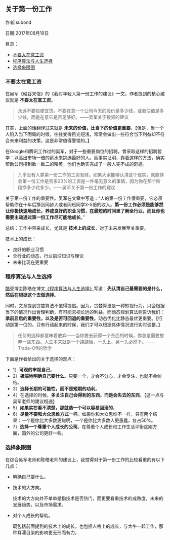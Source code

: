 ## 关于第一份工作

作者|subond

日期|2017年08月19日

目录：

  * [不要太在意工资](#不要太在意工资)
  * [程序算法与人生选择](#程序算法与人生选择)
  * [选择象限图](#选择象限图)

### 不要太在意工资

在吴军《硅谷来信》的《我对年轻人第一份工作的建议》一文，作者提到的核心建议就是 **不要太在意工资**。

> 永远不要捡便宜货，不要在意一个公司今天的股价是多少钱，或者估值是多少钱，而是在意它是否足够好。——吴军关于投资的建议

其实，上面的话翻译过来就是 **未来的价值，比当下的价值更重要**。【但是，当一个人陷入当下困局的时候，往往变得目光短浅，常常会做出一些符合当下利益却不符合未来利益的决策，这是非常值得警惕的。】

在Google和腾讯工作过的吴军，对于一些重要岗位的招聘，曾采取这样的招聘哲学：以高出市场一倍的薪水来挑选最好的人。而事实证明，靠着这样的方法，确实帮助公司招到数一数二的精英，他们也确实完成了一般人完不成的奇迹。

> 几乎没有人靠第一份工作的工资发财。如果大家能够认清这个现实，就能体会第一份工作是否多20%的工资是一件毫无意义的事情，因为你在那个阶段挣多少花多少。——吴军关于第一份工作的建议

关于第一份工作的重要性。吴军在文章中写道：“人的第一份工作很重要，它必须帮助你在十年后挣到同龄人或者同班同学3-5倍的收入。**第一份工作必须是能够然让你极快速地成长，养成良好的职业习惯，在最短的时间里了解全行业，而且你也需要主动通过第一份工作尽可能地成长**。”

总结：工作中带来成长，尤其是 **技术上的成长**，对于未来发展至关重要。

技术上的成长：

  * 良好的职业习惯
  * 全行业的动态，行业前沿知识与理论
  * 未来比现在更重要

### 程序算法与人生选择

[酷壳](http://coolshell.cn/)博主陈皓在博文[《程序算法与人生选择》](http://coolshell.cn/articles/8790.html)写道：**先认清自己最需要的是什么，然后在根据这个去做选择**。

同时，文章提到贪婪算法不值得提倡。因为，贪婪算法是一种短视行为，只会根据当下的情况作出合理判断，有可能忽视长远的利益。而动态规划算法则告诉我们：**承前启后的重要性，以及是否可回退的重要性**。动态优化比静态最优更重要。【行动是第一位的。只有行动起来的时候，我们才可以根据具体情况进行实时调整。】

> 任何的选择都意味着放弃——当你要去获得一个东西的时候，你总是需要放弃一些东西。人生本来就是一个跷跷板，一头上，另一头必然下。——Trade-Off的哲学

下面是作者给出的关于选择的观点：

  + 1）**可观的审视自己**。
  + 2）**极端地明确自己要什么**。只要一个，才会不分心，才会专注，也就不会纠结。
  + 3）**选择长期的可能性，而不是短期的功利**。
  + 4）在选择的时候，**多关注自己会得到的东西，而是会失去的东西**。【这一点与吴军老师的建议相通】
  + 5）**如果实在看不清楚，那就选一个可以容易回滚的**。
  + 6）**尽量不要和大众思维方式一样**。如果你和大众思维不一样，只有两个结果：一个是你比大多数更聪明，一个是你比大多数人更愚蠢，各占50%。
  + 7）**选择一个尊重个人成长的公司**。在尊重个人成长和工作生活平衡这刚方面，国外的公司更好一些。

### 选择象限图

在综合吴军老师和陈皓老师的建议上，我觉得对于第一份工作的比较看重的有以下几点：

  * 明确自己要什么。

  * 技术的大方向。

    技术的大方向并不单单是指技术是否热门，而更要看重技术的成熟度，未来的发展趋势，以及市场需求。

  * 对个人成长的帮助。

    既包括前面提到的技术上的成长，也包括人格上的成长，与大牛一起工作，那种耳濡目染的影响更无形而有力。
